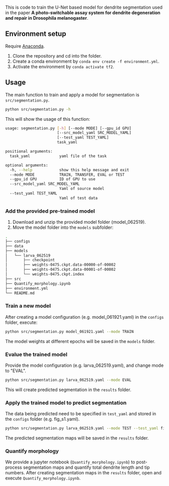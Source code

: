This is code to train the U-Net based model for dendrite segmentation used in
the paper **A photo-switchable assay system for dendrite degeneration and repair
in Drosophila melanogaster**.


## Environment setup
Require [Anaconda](https://www.anaconda.com/products/individual).

1. Clone the repository and cd into the folder.
2. Create a conda environment by `conda env create -f environment.yml`.
3. Activate the environment by `conda activate tf2`.


## Usage
The main function to train and apply a model for segmentation is `src/segmentation.py`.

~~~bash
python src/segmentation.py -h
~~~

This will show the usage of this function:

~~~bash
usage: segmentation.py [-h] [--mode MODE] [--gpu_id GPU]
                       [--src_model_yaml SRC_MODEL_YAML]
                       [--test_yaml TEST_YAML]
                       task_yaml

positional arguments:
  task_yaml             yaml file of the task

optional arguments:
  -h, --help            show this help message and exit
  --mode MODE           TRAIN, TRANSFER, EVAL or TEST
  --gpu_id GPU          ID of GPU to use
  --src_model_yaml SRC_MODEL_YAML
                        Yaml of source model
  --test_yaml TEST_YAML
                        Yaml of test data
~~~


### Add the provided pre-trained model
1. Download and unzip the provided model folder (model_062519).
2. Move the model folder into the `models` subfolder:

~~~bash
.
├── configs
├── data
├── models
│   └── larva_062519
│       ├── checkpoint
│       ├── weights-0475.ckpt.data-00000-of-00002
│       ├── weights-0475.ckpt.data-00001-of-00002
│       └── weights-0475.ckpt.index
├── src
├── Quantify_morphology.ipynb
├── environment.yml
└── README.md
~~~


### Train a new model
After creating a model configuration (e.g. model_061921.yaml) in the `configs` folder, execute:

~~~bash
python src/segmentation.py model_061921.yaml --mode TRAIN
~~~

The model weights at different epochs will be saved in the `models` folder.


### Evalue the trained model
Provide the model configuration (e.g. larva_062519.yaml), and change mode to "EVAL".

~~~bash
python src/segmentation.py larva_062519.yaml --mode EVAL
~~~

This will create predicted segmentation in the `results` folder.


### Apply the trained model to predict segmentation
The data being predicted need to be specified in `test_yaml` and stored in the `configs` folder (e.g. fig_s1.yaml).

~~~bash
python src/segmentation.py larva_062519.yaml --mode TEST --test_yaml fig_s1.yaml
~~~

The predicted segmentation maps will be saved in the `results` folder.


### Quantify morphology
We provide a jupyter notebook (`Quantify_morphology.ipynb`) to post-process segmentation maps and quantify total dendrite length and tip numbers. After creating segmentation maps in the `results` folder, open and execute `Quantify_morphology.ipynb`.
